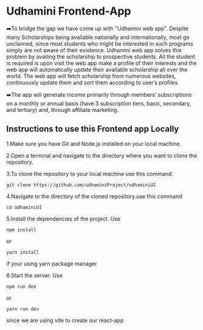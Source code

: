 # Udhamini Frontend-App
➡️To bridge the gap we have come up with "Udhamini web app". Despite many Scholarships being available nationally and internationally, most go unclaimed, since most students who might be interested in such programs simply are not aware of their existence. Udhamini web app solves this problem by availing the scholarship to prospective students. All the student is required is upon visit the web app make a profile of their interests and the web app will automatically update their available scholarship all over the world. The web app will fetch scholarship from numerous websites, continuously update them and sort them according to user’s profiles

➡️The app will generate income primarily through members’ subscriptions on a monthly or annual basis (have 3 subscription tiers, basic, secondary, and tertiary) and, through affiliate marketing.

## Instructions to use this Frontend app Locally
  1.Make sure you have Git and Node.js installed on your local machine.
  
  2.Open a terminal and navigate to the directory where you want to clone the repository.
  
  3.To clone the repository to your local machine use this command.
  
    git clone https://github.com/udhaminiProject/udhaminiUI
  
  4.Navigate to the directory of the cloned repository.use this command 
  
    cd UdhaminiUI
  
  5.Install the dependencies of the project. Use 
  
    npm install 
    
  or
  
    yarn install 
    
  if your using yarn package manager
  
  6.Start the server. Use 
    
    npm run dev 
    
  or 
  
    yarn run dev 
  
  since we are using vite to create our react-app
